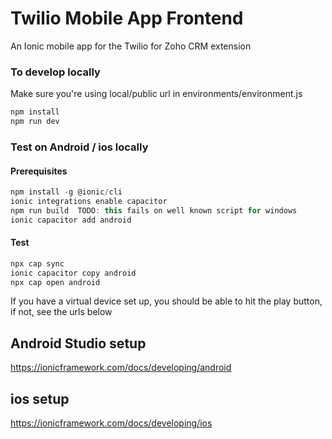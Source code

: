 # Twilio Mobile App Frontend
An Ionic mobile app for the Twilio for Zoho CRM extension

### To develop locally
Make sure you're using local/public url in environments/environment.js

```javascript
npm install
npm run dev
```

### Test on Android / ios locally
#### Prerequisites
```javascript
npm install -g @ionic/cli
ionic integrations enable capacitor
npm run build  TODO: this fails on well known script for windows
ionic capacitor add android
```
#### Test
```javascript
npx cap sync
ionic capacitor copy android
npx cap open android
```
If you have a virtual device set up, you should be able to hit the play button, if not, see the urls below

## Android Studio setup
https://ionicframework.com/docs/developing/android

## ios setup
https://ionicframework.com/docs/developing/ios